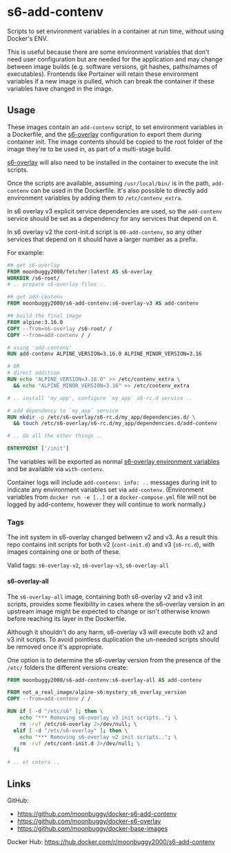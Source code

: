 # s6-add-contenv
Scripts to set environment variables in a container at run time, without using Docker's ENV.

This is useful because there are some environment variables that don't need user configuration but are needed for the application and may change between image builds (e.g. software versions, git hashes, paths/names of executables). Frontends like Portainer will retain these environment variables if a new image is pulled, which can break the container if these variables have changed in the image.

## Usage
These images contain an `add-contenv` script, to set environment variables in a Dockerfile, and the [s6-overlay][] configuration to export them during container init. The image contents should be copied to the root folder of the image they're to be used in, as part of a multi-stage build.

[s6-overlay][] will also need to be installed in the container to execute the init scripts.

Once the scripts are available, assuming `/usr/local/bin/` is in the path, `add-contenv` can be used in the Dockerfile. It's also possible to directly add environment variables by adding them to `/etc/contenv_extra`.

In s6 overlay v3 explicit service dependencies are used, so the `add-contenv` service should be set as a dependency for any services that depend on it.

In s6 overlay v2 the cont-init.d script is `00-add-contenv`, so any other services that depend on it should have a larger number as a prefix.

For example:
```dockerfile
## get s6-overlay
FROM moonbuggy2000/fetcher:latest AS s6-overlay
WORKDIR /s6-root/
# .. prepare s6-overlay files ..

## get add-contenv
FROM moonbuggy2000/s6-add-contenv:s6-overlay-v3 AS add-contenv

## build the final image
FROM alpine:3.16.0
COPY --from=s6-overlay /s6-root/ /
COPY --from=add-contenv / /

# using 'add-contenv'
RUN add-contenv ALPINE_VERSION=3.16.0 ALPINE_MINOR_VERSION=3.16

# OR
# direct addition
RUN echo "ALPINE_VERSION=3.16.0" >> /etc/contenv_extra \
  && echo "ALPINE_MINOR_VERSION=3.16" >> /etc/contenv_extra

# .. install 'my_app', configure `my_app` s6-rc.d service ..

# add dependency to `my_app` service
RUN mkdir -p /etc/s6-overlay/s6-rc.d/my_app/dependencies.d/ \
  && touch /etc/s6-overlay/s6-rc.d/my_app/dependencies.d/add-contenv

# .. do all the other things ..

ENTRYPOINT ['/init']
```

The variables will be exported as normal [s6-overlay environment variables](s6-overlay#container-environment) and be available via `with-contenv`.

Container logs will include `add-contenv: info: ..` messages during init to indicate any environment variables set via `add-contenv`. (Environment variables from `docker run -e [..]` or a `docker-compose.yml` file will not be logged by add-contenv, however they will continue to work normally.)

### Tags
The init system in s6-overlay changed between v2 and v3. As a result this repo contains init scripts for both v2 (`cont-init.d`) and v3 (`s6-rc.d`), with images containing one or both of these.

Valid tags: `s6-overlay-v2`, `s6-overlay-v3`, `s6-overlay-all`

#### s6-overlay-all
The `s6-overlay-all` image, containing both s6-overlay v2 and v3 init scripts, provides some flexibility in cases where the s6-overlay version in an upstream image might be expected to change or isn't otherwise known before reaching its layer in the Dockerfile.

Although it shouldn't do any harm, s6-overlay v3 will execute both v2 and v3 init scripts. To avoid pointless duplication the un-needed scripts should be removed once it's appropriate.

One option is to determine the s6-overlay version from the presence of the `/etc/` folders the different versions create:
```dockerfile
FROM moonbuggy2000/s6-add-contenv:s6-overlay-all AS add-contenv

FROM not_a_real_image/alpine-s6:mystery_s6_overlay_version
COPY --from=add-contenv / /

RUN if [ -d "/etc/s6" ]; then \
    echo "*** Removing s6-overlay v3 init scripts.."; \
    rm -rvf /etc/s6-overlay 2>/dev/null; \
  elif [ -d "/etc/s6-overlay" ]; then \
    echo "*** Removing s6-overlay v2 init scripts.."; \
    rm -rvf /etc/cont-init.d 2>/dev/null; \
  fi

# .. et cetera ..
```

## Links
GitHub:
*   <https://github.com/moonbuggy/docker-s6-add-contenv>
*   <https://github.com/moonbuggy/docker-s6-overlay>
*   <https://github.com/moonbuggy/docker-base-images>

Docker Hub: <https://hub.docker.com/r/moonbuggy2000/s6-add-contenv>

[s6-overlay]: <https://github.com/just-containers/s6-overlay>
